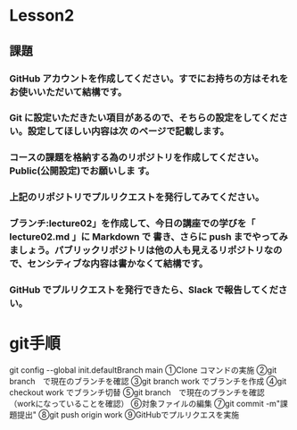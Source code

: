 # Lesson2
## 課題 
### GitHub アカウントを作成してください。すでにお持ちの方はそれをお使いいただいて結構です。
### Git に設定いただきたい項目があるので、そちらの設定をしてください。設定してほしい内容は次 のページで記載します。
### コースの課題を格納する為のリポジトリを作成してください。Public(公開設定)でお願いしま す。
### 上記のリポジトリでプルリクエストを発行してみてください。
### ブランチ:lecture02」を作成して、今日の講座での学びを「 lecture02.md 」に Markdown で 書き、さらに push までやってみましょう。パブリックリポジトリは他の人も見えるリポジトリなので、センシティブな内容は書かなくて結構です。
### GitHub でプルリクエストを発行できたら、Slack で報告してください。

# git手順
git config --global init.defaultBranch main
①Clone コマンドの実施
②git branch　で現在のブランチを確認
③git branch work でブランチを作成
④git checkout work でブランチ切替
⑤git branch　で現在のブランチを確認（workになっていることを確認）
⑥対象ファイルの編集
⑦git commit -m"課題提出"
⑧git push origin work
⑨GitHubでプルリクエスを実施